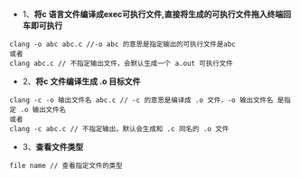 - 1、**将c 语言文件编译成exec可执行文件,直接将生成的可执行文件拖入终端回车即可执行**

```
clang -o abc abc.c //-o abc 的意思是指定输出的可执行文件是abc
或者
clang abc.c // 不指定输出文件，会默认生成一个 a.out 可执行文件

```

- 2、**将c 文件编译生成 .o 目标文件**
```
clang -c -o 输出文件名 abc.c // -c 的意思是编译成 .o 文件，-o 输出文件名 是指定 .o 输出文件名
或者
clang -c abc.c // 不指定输出，默认会生成和 .c 同名的 .o 文件
```

- 3、**查看文件类型**
```
file name // 查看指定文件的类型
```
